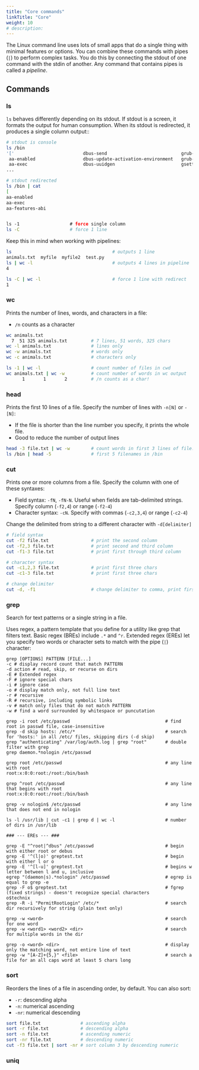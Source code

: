 ```yaml
---
title: "Core commands"
linkTitle: "Core"
weight: 10
# description:
---
```


The Linux command line uses lots of small apps that do a single thing with minimal features or options. You can combine these commands with pipes (`|`) to perform complex tasks. You do this by connecting the stdout of one command with the stdin of another. Any command that contains pipes is called a _pipeline_.

## Commands

### ls


`ls` behaves differently depending on its stdout. If stdout is a screen, it formats the output for human consumption. When its stdout is redirected, it produces a single column output::

```bash
# stdout is console
ls /bin
'['                          dbus-send                            grub-script-check       migratepages                       pwd                     sg_reset_wp                      tnftp
 aa-enabled                  dbus-update-activation-environment   grub-syslinux2cfg       migrate-pubring-from-classic-gpg   pwdx                    sg_rmsn                          toe
 aa-exec                     dbus-uuidgen                         gsettings               migspeed                           py3clean                sg_rtpg                          top
...

# stdout redirected
ls /bin | cat
[
aa-enabled
aa-exec
aa-features-abi


ls -1                   # force single column
ls -C                   # force 1 line
```

Keep this in mind when working with pipelines:
```bash
ls                                      # outputs 1 line
animals.txt  myfile  myfile2  test.py
ls | wc -l                              # outputs 4 lines in pipeline
4

ls -C | wc -l                           # force 1 line with redirect
1
```


### wc

Prints the number of lines, words, and characters in a file:
- `/n` counts as a character

```bash
wc animals.txt 
  7  51 325 animals.txt         # 7 lines, 51 words, 325 chars
wc -l animals.txt               # lines only
wc -w animals.txt               # words only
wc -c animals.txt               # characters only

ls -1 | wc -l                   # count number of files in cwd
wc animals.txt | wc -w          # count number of words in wc output
      1       1       2         # /n counts as a char!
```

### head

Prints the first 10 lines of a file. Specify the number of lines with `-n[N]` or `-[N]`:
- If the file is shorter than the line number you specify, it prints the whole file.
- Good to reduce the number of output lines

```bash
head -3 file.txt | wc -w        # count words in first 3 lines of file.txt
ls /bin | head -5               # first 5 filenames in /bin
```

### cut

Prints one or more columns from a file. Specify the column with one of these syntaxes:
- Field syntax: `-fN`, `-fN-N`. Useful when fields are tab-delimited strings. Specify column (`-f2,4`) or range (`-f2-4`)
- Character syntax: `-cN`. Specify with commas (`-c2,3,4`) or range (`-c2-4`)

Change the delimited from string to a different character with `-d[delimiter]`

```bash
# field syntax
cut -f2 file.txt                # print the second column
cut -f2,3 file.txt              # print second and third column
cut -f1-3 file.txt              # print first through third column

# character syntax
cut -c1,2,3 file.txt            # print first three chars
cut -c1-3 file.txt              # print first three chars

# change delimiter
cut -d, -f1                     # change delimiter to comma, print first field
```

### grep

Search for text patterns or a single string in a file.

Uses regex, a pattern template that you define for a utility like grep that filters text. Basic regex (BREs) include `.*` and `^r`. Extended regex (EREs) let you specify two words or character sets to match with the pipe (`|`) character:

```shell
grep [OPTIONS] PATTERN [FILE...]
-c # display record count that match PATTERN
-d action # read, skip, or recurse on dirs
-E # Extended regex
-F # ignore special chars
-i # ignore case
-o # display match only, not full line text
-r # recursive
-R # recursive, including symbolic links
-v # match only files that do not match PATTERN
-w # find a word surrounded by whitespace or puncutation

grep -i root /etc/passwd                                    # find root in passwd file, case-insensitive
grep -d skip hosts: /etc/*                                  # search for 'hosts:' in all /etc/ files, skipping dirs (-d skip)
grep "authenticating" /var/log/auth.log | grep "root"       # double filter with grep
grep daemon.*nologin /etc/passwd

grep root /etc/passwd                                       # any line with root
root:x:0:0:root:/root:/bin/bash

grep ^root /etc/passwd                                      # any line that begins with root
root:x:0:0:root:/root:/bin/bash

grep -v nologin$ /etc/passwd                                # any line that does not end in nologin

ls -l /usr/lib | cut -c1 | grep d | wc -l                   # number of dirs in /usr/lib

### --- EREs --- ###

grep -E "^root|^dbus" /etc/passwd                           # begin with either root or debus
grep -E '^(l|o)' greptest.txt                               # begin with either l or o
grep -E '^[l-u]' greptest.txt                               # begins w letter between l and u, inclusive
egrep "(daemon|s).*nologin" /etc/passwd                     # egrep is equal to grep -e
grep -F o$ greptest.txt                                     # fgrep (fixed strings) - doesn't recognize special characters
o$technix
grep -R -i "PermitRootLogin" /etc/*                         # search dir recursively for string (plain text only)

grep -w <word>                                              # search for one word              
grep -w <word1> <word2> <dir>                               # search for multiple words in the dir

grep -o <word> <dir>                                        # display only the matching word, not entire line of text
grep -w "[A-Z]+{5,}" <file>                                 # search a file for an all caps word at least 5 chars long
```

### sort

Reorders the lines of a file in ascending order, by default. You can also sort:
- `-r`: descending alpha
- `-n`: numerical ascending
- `-nr`: numerical descending 

```bash
sort file.txt               # ascending alpha
sort -r file.txt            # descending alpha
sort -n file.txt            # ascending numeric
sort -nr file.txt           # descending numeric
cut -f3 file.txt | sort -nr # sort column 3 by descending numeric
```

### uniq